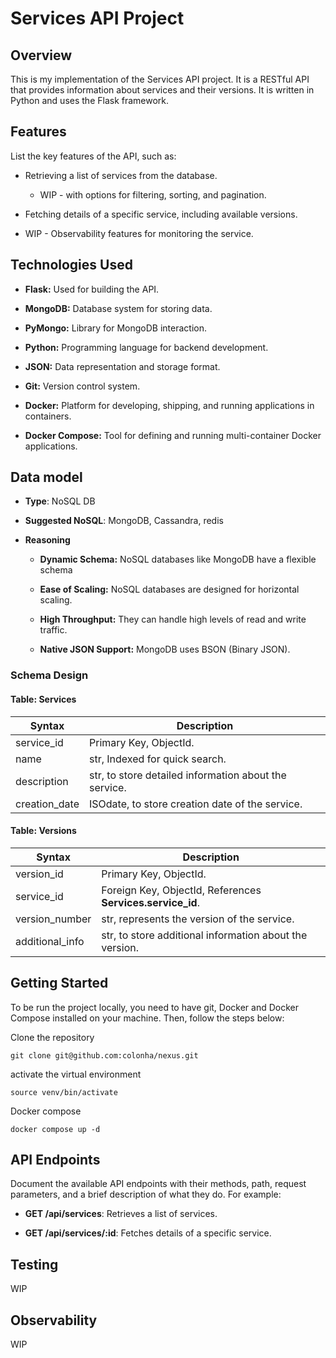 Services API Project
====================

Overview
--------

This is my implementation of the Services API project. It is a RESTful API that provides information about services and their versions. It is written in Python and uses the Flask framework.

Features
--------

List the key features of the API, such as:

*   Retrieving a list of services from the database.
    *  WIP - with options for filtering, sorting, and pagination.
    
*   Fetching details of a specific service, including available versions.
    
*   WIP - Observability features for monitoring the service.

Technologies Used
-----------------

*   **Flask:** Used for building the API.
    
*   **MongoDB:** Database system for storing data.
    
*   **PyMongo:** Library for MongoDB interaction.
    
*   **Python:** Programming language for backend development.
    
*   **JSON:** Data representation and storage format.
    
*   **Git:** Version control system.
    
*   **Docker:** Platform for developing, shipping, and running applications in containers.
    
*   **Docker Compose:** Tool for defining and running multi-container Docker applications.
    
Data model
----------

*   **Type**: NoSQL DB
    
*   **Suggested NoSQL**: MongoDB, Cassandra, redis
    
*   **Reasoning**
    
    *   **Dynamic Schema:** NoSQL databases like MongoDB have a flexible schema
        
    *   **Ease of Scaling:** NoSQL databases are designed for horizontal scaling.
        
    *   **High Throughput:** They can handle high levels of read and write traffic.
        
    *   **Native JSON Support:** MongoDB uses BSON (Binary JSON).
        

### Schema Design
#### Table: **Services**

| Syntax      | Description |
| ----------- | ----------- |
| service\_id      | Primary Key, ObjectId.       |
| name   | str, Indexed for quick search.        |
| description   | str, to store detailed information about the service.        |
| creation\_date   | ISOdate, to store creation date of the service.        |

    

#### Table: **Versions**
| Syntax      | Description |
| ----------- | ----------- |
| version\_id      | Primary Key, ObjectId.       |
| service\_id   | Foreign Key, ObjectId, References **Services.service\_id**.        |
| version\_number   | str, represents the version of the service.        |
| additional\_info   | str, to store additional information about the version.        |




Getting Started
---------------

To be run the project locally, you need to have git, Docker and Docker Compose installed on your machine. Then, follow the steps below:

Clone the repository
```console
git clone git@github.com:colonha/nexus.git
```
activate the virtual environment
```console
source venv/bin/activate
```

Docker compose
```console
docker compose up -d
```

    

API Endpoints
-------------

Document the available API endpoints with their methods, path, request parameters, and a brief description of what they do. For example:

*   **GET /api/services**: Retrieves a list of services.
    
*   **GET /api/services/:id**: Fetches details of a specific service.
    

    

Testing
-------

WIP

Observability
-------------

WIP